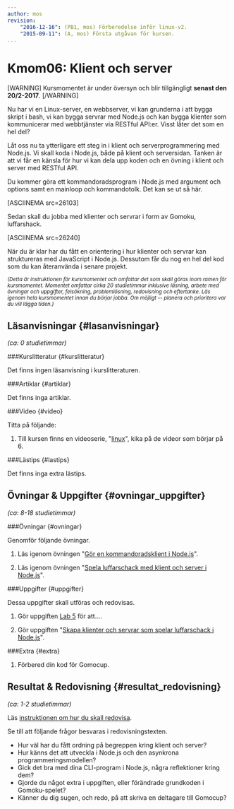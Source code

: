 ```yaml
---
author: mos
revision:
    "2016-12-16": (PB1, mos) Förberedelse inför linux-v2.
    "2015-09-11": (A, mos) Första utgåvan för kursen.
...
```

Kmom06: Klient och server
==================================

[WARNING]
Kursmomentet är under översyn och blir tillgängligt **senast den 20/2-2017**.
[/WARNING]

Nu har vi en Linux-server, en webbserver, vi kan grunderna i att bygga skript i bash, vi kan bygga servrar med Node.js och kan bygga klienter som kommunicerar med webbtjänster via RESTful API:er. Visst låter det som en hel del?

Låt oss nu ta ytterligare ett steg in i klient och serverprogrammering med Node.js. Vi skall koda i Node.js, både på klient och serversidan. Tanken är att vi får en känsla för hur vi kan dela upp koden och en övning i klient och server med RESTful API.



<!--more-->

Du kommer göra ett kommandoradsprogram i Node.js med argument och options samt en mainloop och kommandotolk. Det kan se ut så här.

[ASCIINEMA src=26103]

Sedan skall du jobba med klienter och servrar i form av Gomoku, luffarshack.

[ASCIINEMA src=26240]

När du är klar har du fått en orientering i hur klienter och servrar kan struktureras med JavaScript i Node.js. Dessutom får du nog en hel del kod som du kan återanvända i senare projekt.


<small>*(Detta är instruktionen för kursmomentet och omfattar det som skall göras inom ramen för kursmomentet. Momentet omfattar cirka 20 studietimmar inklusive läsning, arbete med övningar och uppgifter, felsökning, problemlösning, redovisning och eftertanke. Läs igenom hela kursmomentet innan du börjar jobba. Om möjligt -- planera och prioritera var du vill lägga tiden.)*</small>



Läsanvisningar  {#lasanvisningar}
---------------------------------

*(ca: 0 studietimmar)*


###Kurslitteratur  {#kurslitteratur}

Det finns ingen läsanvisning i kurslitteraturen.

<!--
http://exploringjs.com/es6/index.html
-->



###Artiklar {#artiklar}

Det finns inga artiklar.



###Video  {#video}

Titta på följande:

1. Till kursen finns en videoserie, "[linux](https://www.youtube.com/playlist?list=PLKtP9l5q3ce_AGc9pBgaXFEQGjyFJe7XJ)", kika på de videor som börjar på 6.



###Lästips {#lastips}

Det finns inga extra lästips.




Övningar & Uppgifter  {#ovningar_uppgifter}
-------------------------------------------

*(ca: 8-18 studietimmar)*



###Övningar {#ovningar}

Genomför följande övningar.

1. Läs igenom övningen "[Gör en kommandoradsklient i Node.js](kunskap/gor-en-kommandoradsklient-i-node-js)".

1. Läs igenom övningen "[Spela luffarschack med klient och server i Node.js](kunskap/spela-luffarschack-med-klient-och-server-i-node-js)".



###Uppgifter {#uppgifter}

Dessa uppgifter skall utföras och redovisas.

1. Gör uppgiften [Lab 5](uppgifter/XXX) för att....

1. Gör uppgiften "[Skapa klienter och servrar som spelar luffarschack i Node.js](uppgift/skapa-klienter-och-servrar-som-spelar-luffarschack-i-node-js)".



###Extra {#extra}

1. Förbered din kod för Gomocup.



Resultat & Redovisning  {#resultat_redovisning}
-----------------------------------------------

*(ca: 1-2 studietimmar)*

Läs [instruktionen om hur du skall redovisa](kurser/linux-v2/redovisa).

Se till att följande frågor besvaras i redovisningstexten.

* Hur väl har du fått ordning på begreppen kring klient och server?
* Hur känns det att utveckla i Node.js och den asynkrona programmeringsmodellen?
* Gick det bra med dina CLI-program i Node.js, några reflektioner kring dem?
* Gjorde du något extra i uppgiften, eller förändrade grundkoden i Gomoku-spelet?
* Känner du dig sugen, och redo, på att skriva en deltagare till Gomocup?
